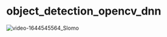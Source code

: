 
# object_detection_opencv_dnn

![video-1644545564_Slomo](https://user-images.githubusercontent.com/8930208/153528283-57a01b9b-f0e5-49d7-baa7-79b6d5f96069.jpeg)
